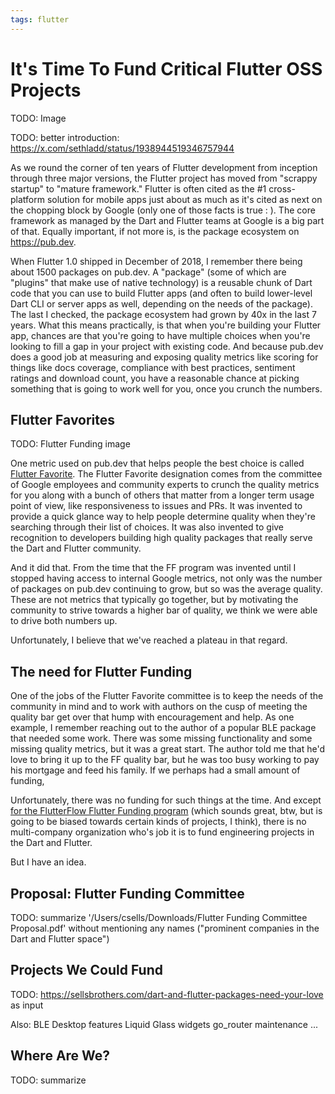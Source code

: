 ```yaml
---
tags: flutter
---
```


# It's Time To Fund Critical Flutter OSS Projects

TODO: Image

TODO: better introduction: https://x.com/sethladd/status/1938944519346757944

As we round the corner of ten years of Flutter development from inception through three major versions, the Flutter project has moved from "scrappy startup" to "mature framework." Flutter is often cited as the #1 cross-platform solution for mobile apps just about as much as it's cited as next on the chopping block by Google (only one of those facts is true : ). The core framework as managed by the Dart and Flutter teams at Google is a big part of that. Equally important, if not more is, is the package ecosystem on https://pub.dev.

When Flutter 1.0 shipped in December of 2018, I remember there being about 1500 packages on pub.dev. A "package" (some of which are "plugins" that make use of native technology) is a reusable chunk of Dart code that you can use to build Flutter apps (and often to build lower-level Dart CLI or server apps as well, depending on the needs of the package). The last I checked, the package ecosystem had grown by 40x in the last 7 years. What this means practically, is that when you're building your Flutter app, chances are that you're going to have multiple choices when you're looking to fill a gap in your project with existing code. And because pub.dev does a good job at measuring and exposing quality metrics like scoring for things like docs coverage, compliance with best practices, sentiment ratings and download count, you have a reasonable chance at picking something that is going to work well for you, once you crunch the numbers.

## Flutter Favorites

TODO: Flutter Funding image

One metric used on pub.dev that helps people the best choice is called [Flutter Favorite](https://docs.flutter.dev/packages-and-plugins/favorites). The Flutter Favorite designation comes from the committee of Google employees and community experts to crunch the quality metrics for you along with a bunch of others that matter from a longer term usage point of view, like responsiveness to issues and PRs. It was invented to provide a quick glance way to help people determine quality when they're searching through their list of choices. It was also invented to give recognition to developers building high quality packages that really serve the Dart and Flutter community.

And it did that. From the time that the FF program was invented until I stopped having access to internal Google metrics, not only was the number of packages on pub.dev continuing to grow, but so was the average quality. These are not metrics that typically go together, but by motivating the community to strive towards a higher bar of quality, we think we were able to drive both numbers up.

Unfortunately, I believe that we've reached a plateau in that regard.

## The need for Flutter Funding

One of the jobs of the Flutter Favorite committee is to keep the needs of the community in mind and to work with authors on the cusp of meeting the quality bar get over that hump with encouragement and help. As one example, I remember reaching out to the author of a popular BLE package that needed some work. There was some missing functionality and some missing quality metrics, but it was a great start. The author told me that he'd love to bring it up to the FF quality bar, but he was too busy working to pay his mortgage and feed his family. If we perhaps had a small amount of funding, 

Unfortunately, there was no funding for such things at the time. And except [for the FlutterFlow Flutter Funding program](https://www.flutterflow.io/fund) (which sounds great, btw, but is going to be biased towards certain kinds of projects, I think), there is no multi-company organization who's job it is to fund engineering projects in the Dart and Flutter.

But I have an idea.

## Proposal: Flutter Funding Committee

TODO: summarize '/Users/csells/Downloads/Flutter Funding Committee Proposal.pdf' without mentioning any names ("prominent companies in the Dart and Flutter space")

## Projects We Could Fund

TODO: https://sellsbrothers.com/dart-and-flutter-packages-need-your-love as input

Also: BLE
Desktop features
Liquid Glass widgets
go_router maintenance
...

## Where Are We?

TODO: summarize
